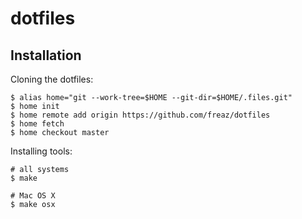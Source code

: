 # dotfiles

## Installation

Cloning the dotfiles:

```shell
$ alias home="git --work-tree=$HOME --git-dir=$HOME/.files.git"
$ home init
$ home remote add origin https://github.com/freaz/dotfiles
$ home fetch
$ home checkout master
```

Installing tools:

```shell
# all systems
$ make

# Mac OS X
$ make osx
```
